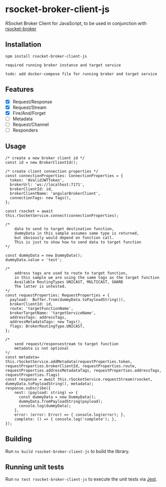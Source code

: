 # rsocket-broker-client-js

RSocket Broker Client for JavaScript, 
to be used in conjunction with  [rsocket-broker](https://github.com/rsocket-broker/rsocket-broker)

## Installation 

    npm install rsocket-broker-client-js

    required running broker instance and target service

    todo: add docker-compose file for running broker and target service

## Features

- [x] Request/Response
- [x] Request/Stream
- [x] Fire/And/Forget
- [ ] Metadata
- [ ] Request/Channel
- [ ] Responders

## Usage


    /* create a new broker client id */
    const id = new BrokerClientId();

    /* create client connection properties */
    const connectionProperties: ConnectionProperties = {
      token: 'AValidJWTToken',
      brokerUrl: 'ws://localhost:7171',
      brokerClientId: id,
      brokerClientName: 'angularBrokerClient',
      connectionTags: new Tags(),
    };

    const rsocket = await this.rSocketService.connect(connectionProperties);

    /*  
        data to send to target destination function, 
        dummyData in this sample assumes same type is returned, 
        but obviously would depend on function call. 
        This is just to show how to send data to target function
    */

    const dummyData = new DummyData();
    dummyData.value = 'test';

    /* 
        address tags are used to route to target function, 
        in this sample we are using the same tags as the target function
        Available RoutingTypes UNICAST, MULTICAST, SHARD
        The latter is untested.
    */
    const requestProperties: RequestProperties = {
      payload:  Buffer.from(dummyData.toPayloadString()),
      brokerClientId: id,
      route: 'targetFunctionName',
      brokerTargetName: 'targetServiceName',
      addressTags: addressTags,
      addressMetadataTags: new Tags(),
      flags: BrokerRoutingType.UNICAST,
    };  
    
    /* 
        send request/responsestream to target function
        metadata is not optional
    */
    const metadata=  this.rSocketService.addMetadata(requestProperties.token, requestProperties.brokerClientId, requestProperties.route, requestProperties.addressMetadataTags, requestProperties.addressTags, requestProperties.flags)
    const response = await this.rSocketService.requestStream(rsocket, dummyData.toPayloadString(), metadata);
    response.subscribe({
        next: (payload: string) => {
          const dummyData = new DummyData();
          dummyData.fromPayloadString(payload);
          console.log(dummyData);
        },
        error: (error: Error) => { console.log(error); },
        complete: () => { console.log('complete'); },
    });


## Building

Run `nx build rsocket-broker-client-js` to build the library.

## Running unit tests

Run `nx test rsocket-broker-client-js` to execute the unit tests via [Jest](https://jestjs.io).
